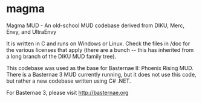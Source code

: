 magma
=====

Magma MUD - An old-school MUD codebase derived from DIKU, Merc, Envy, and
UltraEnvy

It is written in C and runs on Windows or Linux.  Check the files in /doc for
the various licenses that apply (there are a bunch -- this has inherited from
a long branch of the DIKU MUD family tree).

This codebase was used as the base for Basternae II: Phoenix Rising MUD.
There is a Basternae 3 MUD currently running, but it does not use this code,
but rather a new codebase written using C# .NET.

For Basternae 3, please visit http://basternae.org

